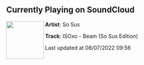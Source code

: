 ## Currently Playing on SoundCloud

[<img align="left" width="100" src="https://i1.sndcdn.com/artworks-hGvrQuAuMyTywg1e-ObSFuA-t500x500.jpg">](https://soundcloud.com/sosusmusic/isoxo-beam-so-sus-edition)

**Artist**: So Sus 

**Track**: ISOxo - Beam (So Sus Edition)

Last updated at 08/07/2022 09:56
